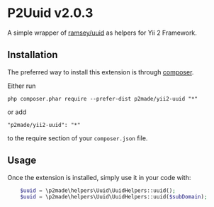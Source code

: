 P2Uuid v2.0.3
=============

A simple wrapper of [ramsey/uuid](https://github.com/ramsey/uuid) as helpers for Yii 2 Framework.

Installation
------------

The preferred way to install this extension is through [composer](http://getcomposer.org/download/).

Either run

```
php composer.phar require --prefer-dist p2made/yii2-uuid "*"
```

or add

```
"p2made/yii2-uuid": "*"
```

to the require section of your `composer.json` file.


Usage
-----

Once the extension is installed, simply use it in your code with:


```php
	$uuid = \p2made\helpers\Uuid\UuidHelpers::uuid();
	$uuid = \p2made\helpers\Uuid\UuidHelpers::uuid($subDomain);
```



